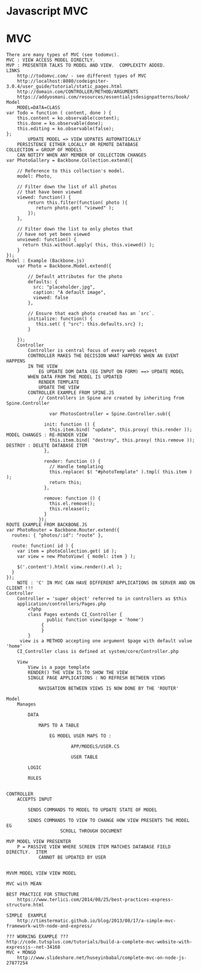 # Javascript MVC

# MVC 
    
    There are many types of MVC (see todomvc).
    MVC : VIEW ACCESS MODEL DIRECTLY.
    MVP : PRESENTER TALKS TO MODEL AND VIEW.  COMPLEXITY ADDED.
    LINKS
    	http://todomvc.com/ - see different types of MVC
    	http://localhost:8080/codeigniter-3.0.4/user_guide/tutorial/static_pages.html
    	http://domain.com/CONTROLLER/METHOD/ARGUMENTS
    	https://addyosmani.com/resources/essentialjsdesignpatterns/book/
    Model
    	MODEL=DATA=CLASS
    var Todo = function ( content, done ) {
        this.content = ko.observable(content);
        this.done = ko.observable(done);
        this.editing = ko.observable(false);
    };
    		UPDATE MODEL => VIEW UDPATES AUTOMATICALLY
    	PERSISTENCE EITHER LOCALLY OR REMOTE DATABASE
    COLLECTION = GROUP OF MODELS 
    	CAN NOTIFY WHEN ANY MEMBER OF COLLECTION CHANGES
    var PhotoGallery = Backbone.Collection.extend({
     
        // Reference to this collection's model.
        model: Photo,
     
        // Filter down the list of all photos
        // that have been viewed
        viewed: function() {
            return this.filter(function( photo ){
               return photo.get( "viewed" );
            });
        },
     
        // Filter down the list to only photos that
        // have not yet been viewed
        unviewed: function() {
          return this.without.apply( this, this.viewed() );
        }
    });
    Model : Example (Backbone.js)
    	var Photo = Backbone.Model.extend({
    	 
    		// Default attributes for the photo
    		defaults: {
    		  src: "placeholder.jpg",
    		  caption: "A default image",
    		  viewed: false
    		},
    	 
    		// Ensure that each photo created has an `src`.
    		initialize: function() {
    		   this.set( { "src": this.defaults.src} );
    		}
    	 
    	});
    	Controller
    		Controller is central focus of every web request
    		CONTROLLER MAKES THE DECISION WHAT HAPPENS WHEN AN EVENT HAPPENS 
    		IN THE VIEW
    			EG UPDATE DOM DATA (EG INPUT ON FORM) ==> UPDATE MODEL
    		WHEN DATA FROM THE MODEL IS UPDATED
    			RENDER TEMPLATE
    			UPDATE THE VIEW 
    		CONTROLLER EXAMPLE FROM SPINE.JS
    			// Controllers in Spine are created by inheriting from Spine.Controller
     
    				var PhotosController = Spine.Controller.sub({
    				 
    			  init: function () {
    				this.item.bind( "update", this.proxy( this.render ));               MODEL CHANGES : RE-RENDER VIEW
    				this.item.bind( "destroy", this.proxy( this.remove ));            DESTROY : DELETE DATABASE ITEM 
    			  },
    			 
    			  render: function () {
    				// Handle templating
    				this.replace( $( "#photoTemplate" ).tmpl( this.item ) );
    				return this;
    			  },
    			 
    			  remove: function () {
    				this.el.remove();
    				this.release();
    			  }
    			});
    ROUTE EXAMPLE FROM BACKBONE.JS
    var PhotoRouter = Backbone.Router.extend({
      routes: { "photos/:id": "route" },
     
      route: function( id ) {
        var item = photoCollection.get( id );
        var view = new PhotoView( { model: item } );
     
        $('.content').html( view.render().el );
      }
    });
    	NOTE : 'C' IN MVC CAN HAVE DIFFERENT APPLICATIONS ON SERVER AND ON CLIENT !!!	
    Controller 
    	Controller = 'super object' referred to in controllers as $this
    	application/controllers/Pages.php
    		<?php
    		class Pages extends CI_Controller {
    			   public function view($page = 'home')
    			 {
    			 }
    		}
    	 view is a METHOD accepting one argument $page with default value 'home'
    	CI_Controller class is defined at system/core/Controller.php
    	
    	View
    		View is a page template
    		RENDER() THE VIEW IS TO SHOW THE VIEW
    		SINGLE PAGE APPLICATIONS : NO REFRESH BETWEEN VIEWS
    	
    			NAVIGATION BETWEEN VIEWS IS NOW DONE BY THE 'ROUTER'
    	
    Model
    	Manages
    		
    		DATA
    			
    			MAPS TO A TABLE
    			
    				EG MODEL USER MAPS TO :
    				
    						APP/MODELS/USER.CS
    				
    						USER TABLE 	
    			
    		LOGIC
    		
    		RULES
    		
    		
    CONTROLLER
    	ACCEPTS INPUT 
    	
    		SENDS COMMANDS TO MODEL TO UPDATE STATE OF MODEL
    		
    		SENDS COMMANDS TO VIEW TO CHANGE HOW VIEW PRESENTS THE MODEL EG
    					SCROLL THROUGH DOCUMENT
    					
    MVP MODEL VIEW PRESENTER
    	P = PASSIVE VIEW WHERE SCREEN ITEM MATCHES DATABASE FIELD DIRECTLY.  ITEM
    			CANNOT BE UPDATED BY USER
    			
    			
    MVVM MODEL VIEW VIEW MODEL
    	
    MVC with MEAN
    
    BEST PRACTICE FOR STRUCTURE
    	https://www.terlici.com/2014/08/25/best-practices-express-structure.html
    	
    SIMPLE  EXAMPLE
    	http://timstermatic.github.io/blog/2013/08/17/a-simple-mvc-framework-with-node-and-express/
    	
    ??? WORKING EXAMPLE ???
    http://code.tutsplus.com/tutorials/build-a-complete-mvc-website-with-expressjs--net-34168
    MVC + MONGO 
    	http://www.slideshare.net/huseyinbabal/complete-mvc-on-node-js-27877254
